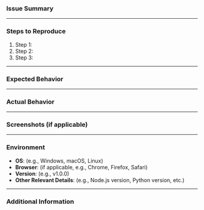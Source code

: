 ### Issue Summary

<!-- Provide a brief summary of the issue you're encountering. -->

---

### Steps to Reproduce

1. Step 1: 
2. Step 2: 
3. Step 3: 

<!-- Please include the steps required to reproduce the issue. -->

---

### Expected Behavior

<!-- Describe the behavior you expected to see. -->

---

### Actual Behavior

<!-- Describe the actual behavior you are seeing. -->

---

### Screenshots (if applicable)

<!-- If applicable, include screenshots to help explain your issue. -->

---

### Environment

- **OS**: (e.g., Windows, macOS, Linux)
- **Browser**: (if applicable, e.g., Chrome, Firefox, Safari)
- **Version**: (e.g., v1.0.0)
- **Other Relevant Details**: (e.g., Node.js version, Python version, etc.)

---

### Additional Information

<!-- Any other information you think is relevant to the issue. -->
